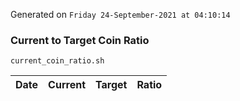 Generated on `Friday 24-September-2021 at 04:10:14`

### Current to Target Coin Ratio
`current_coin_ratio.sh`

Date|Current|Target|Ratio
---|---|---|---
